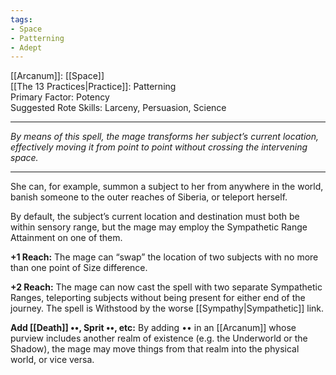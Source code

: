 ```yaml
---
tags:
- Space
- Patterning
- Adept
---
```


[[Arcanum]]: [[Space]]\
[[The 13 Practices|Practice]]: Patterning\
Primary Factor: Potency\
Suggested Rote Skills: Larceny, Persuasion, Science

---

_By means of this spell, the mage transforms her subject’s current location, effectively moving it from point to point without crossing the intervening space._

---

She can, for example, summon a subject to her from anywhere in the world, banish someone to the outer reaches of Siberia, or teleport herself.

By default, the subject’s current location and destination must both be within sensory range, but the mage may employ the Sympathetic Range Attainment on one of them.

**+1 Reach:** The mage can “swap” the location of two subjects with no more than one point of Size difference.

**+2 Reach:** The mage can now cast the spell with two separate Sympathetic Ranges, teleporting subjects without being present for either end of the journey. The spell is Withstood by the worse [[Sympathy|Sympathetic]] link.

**Add [[Death]] ••, Sprit ••, etc:** By adding •• in an [[Arcanum]] whose purview includes another realm of existence (e.g. the Underworld or the Shadow), the mage may move things from that realm into the physical world, or vice versa.